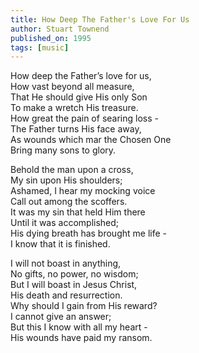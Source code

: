 ```yaml
---
title: How Deep The Father's Love For Us
author: Stuart Townend
published_on: 1995
tags: [music]
---
```


How deep the Father’s love for us,  
How vast beyond all measure,  
That He should give His only Son  
To make a wretch His treasure.  
How great the pain of searing loss -  
The Father turns His face away,  
As wounds which mar the Chosen One  
Bring many sons to glory.

Behold the man upon a cross,  
My sin upon His shoulders;  
Ashamed, I hear my mocking voice  
Call out among the scoffers.  
It was my sin that held Him there  
Until it was accomplished;  
His dying breath has brought me life -  
I know that it is finished.

I will not boast in anything,  
No gifts, no power, no wisdom;  
But I will boast in Jesus Christ,  
His death and resurrection.  
Why should I gain from His reward?  
I cannot give an answer;  
But this I know with all my heart -  
His wounds have paid my ransom.